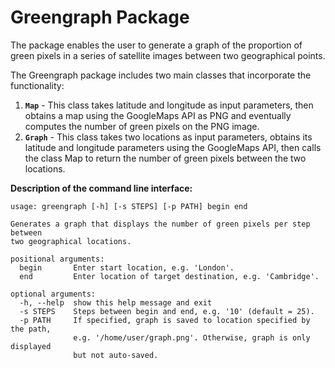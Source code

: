 # Greengraph Package

The package enables the user to generate a graph of the proportion of green pixels in a series of satellite images between two geographical points.

The Greengraph package includes two main classes that incorporate the functionality:

1. <b><code>Map</code></b> - This class takes latitude and longitude as input parameters, then obtains a map using the GoogleMaps API as PNG and eventually computes the number of green pixels on the PNG image.
2. <b><code>Graph</code></b> - This class takes two locations as input parameters, obtains its latitude and longitude parameters using the GoogleMaps API, then calls the class Map to return the number of green pixels between the two locations.


<b>Description of the command line interface:</b>

```
usage: greengraph [-h] [-s STEPS] [-p PATH] begin end

Generates a graph that displays the number of green pixels per step between
two geographical locations.

positional arguments:
  begin       Enter start location, e.g. 'London'.
  end         Enter location of target destination, e.g. 'Cambridge'.

optional arguments:
  -h, --help  show this help message and exit
  -s STEPS    Steps between begin and end, e.g. '10' (default = 25).
  -p PATH     If specified, graph is saved to location specified by the path,
              e.g. '/home/user/graph.png'. Otherwise, graph is only displayed
              but not auto-saved.
```
